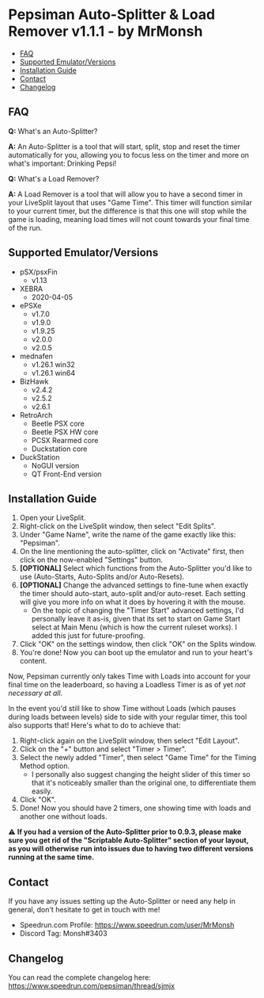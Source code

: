# Pepsiman Auto-Splitter & Load Remover v1.1.1 - by MrMonsh

<!-- TOC depth:6 withLinks:1 updateOnSave:1 orderedList:0 -->

- [FAQ](#FAQ)
- [Supported Emulator/Versions](#supported-emulator/versions)
- [Installation Guide](#installation-guide)
- [Contact](#contact)
- [Changelog](#changelog)

<!-- /TOC -->

## FAQ

**Q:** What's an Auto-Splitter?

**A:** An Auto-Splitter is a tool that will start, split, stop and reset the timer automatically for you, allowing you to focus less on the timer and more on what's important: Drinking Pepsi!




**Q:** What's a Load Remover?

**A:** A Load Remover is a tool that will allow you to have a second timer in your LiveSplit layout that uses "Game Time". 
This timer will function similar to your current timer, but the difference is that this one will stop while the game is loading, meaning load times will not count towards your final time of the run.

## Supported Emulator/Versions

+ pSX/psxFin 
	+ v1.13
+ XEBRA 
	+ 2020-04-05
+ ePSXe 
	+ v1.7.0
	+ v1.9.0
	+ v1.9.25
	+ v2.0.0
	+ v2.0.5
+ mednafen 
	+ v1.26.1 win32
	+ v1.26.1 win64
+ BizHawk 
	+ v2.4.2
	+ v2.5.2
	+ v2.6.1
+ RetroArch 
	+ Beetle PSX core
	+ Beetle PSX HW core
	+ PCSX Rearmed core
	+ Duckstation core
+ DuckStation
	+ NoGUI version
	+ QT Front-End version

## Installation Guide

1. Open your LiveSplit.
2. Right-click on the LiveSplit window, then select "Edit Splits".
3. Under "Game Name", write the name of the game exactly like this: "Pepsiman".
4. On the line mentioning the auto-splitter, click on "Activate" first, then click on the now-enabled "Settings" button.
5. **[OPTIONAL]** Select which functions from the Auto-Splitter you'd like to use (Auto-Starts, Auto-Splits and/or Auto-Resets). 
6. **[OPTIONAL]** Change the advanced settings to fine-tune when exactly the timer should auto-start, auto-split and/or auto-reset. Each setting will give you more info on what it does by hovering it with the mouse.
	+ On the topic of changing the "Timer Start" advanced settings, I'd personally leave it as-is, given that its set to start on Game Start select at Main Menu (which is how the current ruleset works). I added this just for future-proofing.
7. Click "OK" on the settings window, then click "OK" on the Splits window.
8. You're done! Now you can boot up the emulator and run to your heart's content.

Now, Pepsiman currently only takes Time with Loads into account for your final time on the leaderboard, so having a Loadless Timer is as of yet *not necessary at all*.

In the event you'd still like to show Time without Loads (which pauses during loads between levels) side to side with your regular timer, this tool also supports that!
Here's what to do to achieve that:

1. Right-click again on the LiveSplit window, then select "Edit Layout".
2. Click on the "+" button and select "Timer > Timer".
3. Select the newly added "Timer", then select "Game Time" for the Timing Method option.
	+ I personally also suggest changing the height slider of this timer so that it's noticeably smaller than the original one, to differentiate them easily.
4. Click "OK".
5. Done! Now you should have 2 timers, one showing time with loads and another one without loads.

⚠️ **If you had a version of the Auto-Splitter prior to 0.9.3, please make sure you get rid of the "Scriptable Auto-Splitter" section of your layout, as you will otherwise run into issues due to having two different versions running at the same time.**

## Contact

If you have any issues setting up the Auto-Splitter or need any help in general, don't hesitate to get in touch with me!
+ Speedrun.com Profile: https://www.speedrun.com/user/MrMonsh
+ Discord Tag: Monsh#3403

## Changelog

You can read the complete changelog here: https://www.speedrun.com/pepsiman/thread/sjmjx
